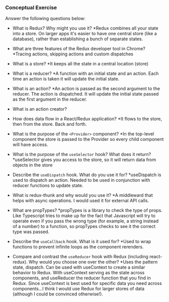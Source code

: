 ### Conceptual Exercise

Answer the following questions below:

- What is Redux? Why might you use it?
  *Redux combines all your state into a store.  On larger apps it's easier to have one central store (like a database), rather than
  establishing a bunch of separate states.

- What are three features of the Redux developer tool in Chrome?
  *Tracing actions, skipping actions and custom dispatches

- What is a store?
  *It keeps all the state in a central location (store)

- What is a reducer?
  *A function with an initial state and an action.  Each time an action is taken it will update the initial state.

- What is an action?
    *An action is passed as the second argument to the reducer.  The action is dispatched.  It will update the initial state passed as the first argument in the reducer. 
- What is an action creator?

- How does data flow in a React/Redux application?
  *It flows to the store, then from the store.  Back and forth.  
- What is the purpose of the `<Provider>` component?
    *In the top-level component the store is passed to the Provider so every child component will have access.
- What is the purpose of the `useSelector` hook? What does it return?
  *useSelector gives you access to the store, so it will return data from objects in the store 

- Describe the `useDispatch` hook. What do you use it for?
  *useDispatch is used to dispatch an action.  Needed to be used in conjunction with reducer functions to update state.

- What is redux-thunk and why would you use it?
  *A middleward that helps with async operations.  I would used it for external API calls.

- What are propTypes?
*propTypes is a library to check the type of props.  Like Typescript tries to make up for the fact that Javascript will try to operate even if you pass the wrong type (for example, a string instead of a number) to a function, so propTypes checks to see it the correct type was passed. 
- Describe the `useCallback` hook.  What is it used for?
  *Used to wrap functions to prevent infinite loops as the component rerenders.

- Compare and contrast the `useReducer` hook with Redux (including react-redux).  Why would you choose one over the other?
     *Uses the pattern state, dispatch.  Can be used with useContext to create a similar behavior to Redux.  With useContext serving as the state across components, and useReducer the reducer function that you find in Redux.  Since useContext is best used for specific data you need across components...I think I would use Redux for larger stores of data (although I could be convinced otherwise!).   
